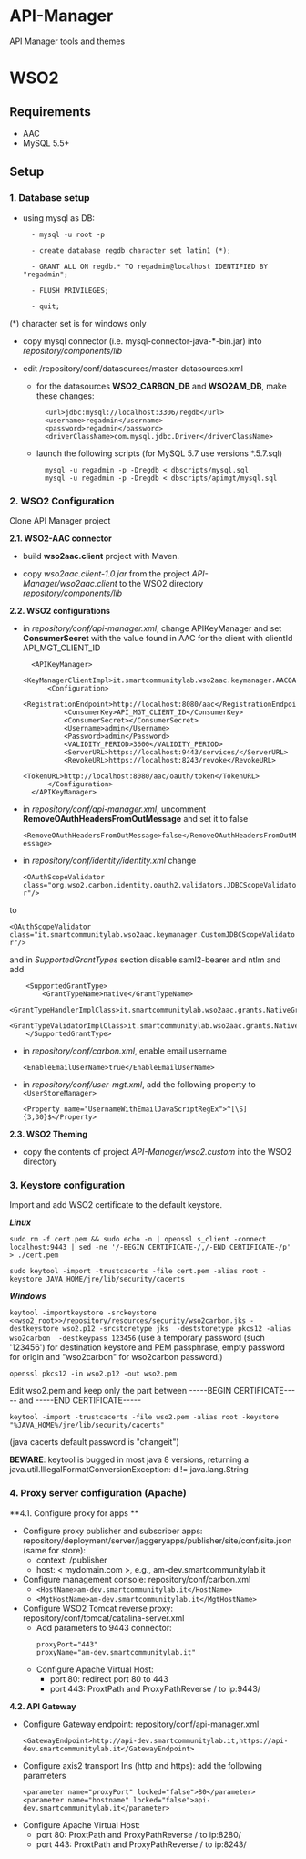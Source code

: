 # API-Manager
API Manager tools and themes

# WSO2

## Requirements

- AAC
- MySQL 5.5+

## Setup

### 1. Database setup

- using mysql as DB:

		- mysql -u root -p
		
		- create database regdb character set latin1 (*);
		 
		- GRANT ALL ON regdb.* TO regadmin@localhost IDENTIFIED BY "regadmin";
		
		- FLUSH PRIVILEGES;
		 
		- quit;

(*) character set is for windows only

- copy mysql connector (i.e. mysql-connector-java-*-bin.jar) into *repository/components/lib*
	
 
- edit /repository/conf/datasources/master-datasources.xml
	 
	- for the datasources **WSO2_CARBON_DB** and **WSO2AM_DB**, make these changes:
	
			<url>jdbc:mysql://localhost:3306/regdb</url>
            <username>regadmin</username>
            <password>regadmin</password>
            <driverClassName>com.mysql.jdbc.Driver</driverClassName> 

	- launch the following scripts (for MySQL 5.7 use versions *.5.7.sql)
	 
			mysql -u regadmin -p -Dregdb < dbscripts/mysql.sql
			mysql -u regadmin -p -Dregdb < dbscripts/apimgt/mysql.sql

### 2. WSO2 Configuration

Clone API Manager project

**2.1. WSO2-AAC connector**

- build **wso2aac.client** project with Maven.

- copy *wso2aac.client-1.0.jar* from the project *API-Manager/wso2aac.client* to the WSO2 directory *repository/components/lib*

**2.2. WSO2 configurations**

- in *repository/conf/api-manager.xml*, change APIKeyManager and set **ConsumerSecret** with the value found in AAC for the client with clientId API_MGT_CLIENT_ID

    	<APIKeyManager>
    		<KeyManagerClientImpl>it.smartcommunitylab.wso2aac.keymanager.AACOAuthClient</KeyManagerClientImpl>
    		<Configuration>
    			<RegistrationEndpoint>http://localhost:8080/aac</RegistrationEndpoint>
    			<ConsumerKey>API_MGT_CLIENT_ID</ConsumerKey>
    			<ConsumerSecret></ConsumerSecret>
    			<Username>admin</Username>
    			<Password>admin</Password>
    			<VALIDITY_PERIOD>3600</VALIDITY_PERIOD>
    			<ServerURL>https://localhost:9443/services/</ServerURL>
    			<RevokeURL>https://localhost:8243/revoke</RevokeURL>
    			<TokenURL>http://localhost:8080/aac/oauth/token</TokenURL>			
    		</Configuration>
    	</APIKeyManager>

- in *repository/conf/api-manager.xml*, uncomment **RemoveOAuthHeadersFromOutMessage** and set it to false

	`<RemoveOAuthHeadersFromOutMessage>false</RemoveOAuthHeadersFromOutMessage>`


- in *repository/conf/identity/identity.xml* change


   `<OAuthScopeValidator class="org.wso2.carbon.identity.oauth2.validators.JDBCScopeValidator"/>`

to

   `<OAuthScopeValidator class="it.smartcommunitylab.wso2aac.keymanager.CustomJDBCScopeValidator"/>`
   
   and in *SupportedGrantTypes* section disable saml2-bearer and ntlm and add
   
        <SupportedGrantType>
            <GrantTypeName>native</GrantTypeName>
            <GrantTypeHandlerImplClass>it.smartcommunitylab.wso2aac.grants.NativeGrantType</GrantTypeHandlerImplClass>
            <GrantTypeValidatorImplClass>it.smartcommunitylab.wso2aac.grants.NativeGrantValidator</GrantTypeValidatorImplClass>
        </SupportedGrantType>
            
- in *repository/conf/carbon.xml*, enable email username

	`<EnableEmailUserName>true</EnableEmailUserName>`

- in *repository/conf/user-mgt.xml*, add the following property to `<UserStoreManager>`

	`<Property name="UsernameWithEmailJavaScriptRegEx">^[\S]{3,30}$</Property>`

**2.3. WSO2 Theming**

- copy the contents of project *API-Manager/wso2.custom* into the WSO2 directory

### 3. Keystore configuration

Import and add WSO2 certificate to the default keystore.

***Linux***

``sudo rm -f cert.pem && sudo echo -n | openssl s_client -connect localhost:9443 | sed -ne '/-BEGIN CERTIFICATE-/,/-END CERTIFICATE-/p' > ./cert.pem``

``sudo keytool -import -trustcacerts -file cert.pem -alias root -keystore JAVA_HOME/jre/lib/security/cacerts``

***Windows***

``keytool -importkeystore -srckeystore <<wso2_root>>/repository/resources/security/wso2carbon.jks -destkeystore wso2.p12 -srcstoretype jks  -deststoretype pkcs12 -alias wso2carbon  -destkeypass 123456``
(use a temporary password (such '123456') for destination keystore and PEM passphrase, empty password for origin and "wso2carbon" for wso2carbon password.)

``openssl pkcs12 -in wso2.p12 -out wso2.pem``

Edit wso2.pem and keep only the part between -----BEGIN CERTIFICATE----- and -----END CERTIFICATE-----

``keytool -import -trustcacerts -file wso2.pem -alias root -keystore "%JAVA_HOME%/jre/lib/security/cacerts"``

(java cacerts default password is "changeit")

**BEWARE**: keytool is bugged in most java 8 versions, returning a
 java.util.IllegalFormatConversionException: d != java.lang.String

### 4. Proxy server configuration (Apache)

**4.1. Configure proxy for apps **

- Configure proxy publisher and subscriber apps: repository/deployment/server/jaggeryapps/publisher/site/conf/site.json (same for store):
  - context: /publisher
  - host: < mydomain.com >, e.g., am-dev.smartcommunitylab.it
- Configure management console: repository/conf/carbon.xml
  - ``<HostName>am-dev.smartcommunitylab.it</HostName>``
  - ``<MgtHostName>am-dev.smartcommunitylab.it</MgtHostName>``
- Configure WSO2 Tomcat reverse proxy: repository/conf/tomcat/catalina-server.xml
  - Add parameters to 9443 connector:
    ```
    proxyPort="443"
    proxyName="am-dev.smartcommunitylab.it"
    ```
  - Configure Apache Virtual Host:
    - port 80: redirect port 80 to 443
    - port 443: ProxtPath and ProxyPathReverse / to ip:9443/
    
**4.2. API Gateway** 
 - Configure Gateway endpoint: repository/conf/api-manager.xml
   ```
   <GatewayEndpoint>http://api-dev.smartcommunitylab.it,https://api-dev.smartcommunitylab.it</GatewayEndpoint>
   ```
 - Configure axis2 transport Ins (http and https): add the following parameters
   ```
   <parameter name="proxyPort" locked="false">80</parameter>
   <parameter name="hostname" locked="false">api-dev.smartcommunitylab.it</parameter>
   ```
  - Configure Apache Virtual Host:
    - port 80: ProxtPath and ProxyPathReverse / to ip:8280/
    - port 443: ProxtPath and ProxyPathReverse / to ip:8243/
     